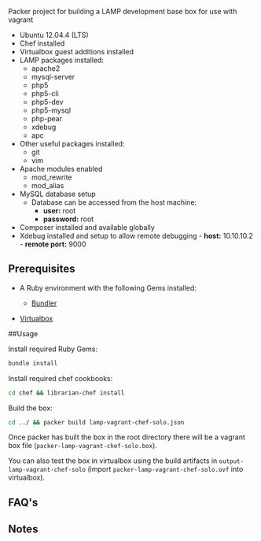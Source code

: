 Packer project for building a LAMP development base box for use with vagrant

- Ubuntu 12.04.4 (LTS)
- Chef installed
- Virtualbox guest additions installed
- LAMP packages installed:
    - apache2
    - mysql-server
    - php5
    - php5-cli
    - php5-dev
    - php5-mysql
    - php-pear
    - xdebug
    - apc
- Other useful packages installed:
    - git
    - vim
- Apache modules enabled
    - mod_rewrite
    - mod_alias
- MySQL database setup
    - Database can be accessed from the host machine:
        - **user:** root
        - **password:** root
- Composer installed and available globally
- Xdebug installed and setup to allow remote debugging
        - **host:** 10.10.10.2
        - **remote port:** 9000

## Prerequisites

- A Ruby environment with the following Gems installed:

    - [Bundler](http://bundler.io/)

- [Virtualbox](https://www.virtualbox.org/)

##Usage

Install required Ruby Gems:

```bash
bundle install
```

Install required chef cookbooks:

```bash
cd chef && librarian-chef install
```

Build the box:

```bash
cd ../ && packer build lamp-vagrant-chef-solo.json
```

Once packer has built the box in the root directory there will be a vagrant box file (`packer-lamp-vagrant-chef-solo.box`).

You can also test the box in virtualbox using the build artifacts in `output-lamp-vagrant-chef-solo` (import `packer-lamp-vagrant-chef-solo.ovf` into virtualbox).

## FAQ's

## Notes